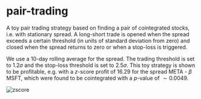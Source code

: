 # pair-trading

A toy pair trading strategy based on finding a pair of cointegrated stocks, i.e. with stationary spread. A long-short trade is opened when the spread exceeds a certain threshold (in units of standard deviation from zero) and closed when the spread returns to zero or when a stop-loss is triggered.

We use a 10-day rolling average for the spread. The trading threshold is set to $1.2 \sigma$ and the stop-loss threshold is set to $2.5 \sigma$. This toy strategy is shown to be profitable, e.g. with a $z$-score profit of 16.29 for the spread META - $\beta$ MSFT, which were found to be cointegrated with a $p$-value of $\sim 0.0049$.

![zscore](https://github.com/James-Wirth/pair-trading/assets/21970944/985cd9b6-1a0d-4c64-b7cd-cea5c6722c7c)
